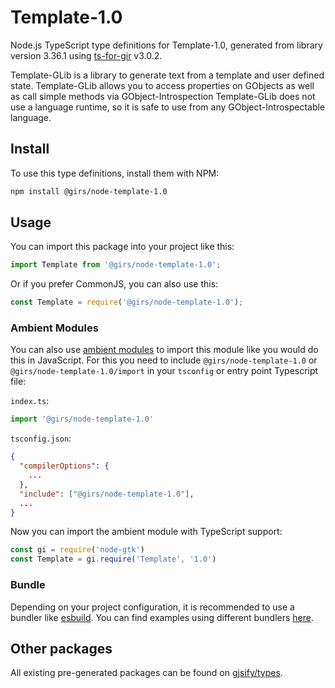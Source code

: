 
# Template-1.0

Node.js TypeScript type definitions for Template-1.0, generated from library version 3.36.1 using [ts-for-gir](https://github.com/gjsify/ts-for-gir) v3.0.2.

Template-GLib is a library to generate text from a template and user defined state. Template-GLib allows you to access properties on GObjects as well as call simple methods via GObject-Introspection Template-GLib does not use a language runtime, so it is safe to use from any GObject-Introspectable language.

## Install

To use this type definitions, install them with NPM:
```bash
npm install @girs/node-template-1.0
```

## Usage

You can import this package into your project like this:
```ts
import Template from '@girs/node-template-1.0';
```

Or if you prefer CommonJS, you can also use this:
```ts
const Template = require('@girs/node-template-1.0');
```

### Ambient Modules

You can also use [ambient modules](https://github.com/gjsify/ts-for-gir/tree/main/packages/cli#ambient-modules) to import this module like you would do this in JavaScript.
For this you need to include `@girs/node-template-1.0` or `@girs/node-template-1.0/import` in your `tsconfig` or entry point Typescript file:

`index.ts`:
```ts
import '@girs/node-template-1.0'
```

`tsconfig.json`:
```json
{
  "compilerOptions": {
    ...
  },
  "include": ["@girs/node-template-1.0"],
  ...
}
```

Now you can import the ambient module with TypeScript support: 

```ts
const gi = require('node-gtk')
const Template = gi.require('Template', '1.0')
```


### Bundle

Depending on your project configuration, it is recommended to use a bundler like [esbuild](https://esbuild.github.io/). You can find examples using different bundlers [here](https://github.com/gjsify/ts-for-gir/tree/main/examples).

## Other packages

All existing pre-generated packages can be found on [gjsify/types](https://github.com/gjsify/types).

